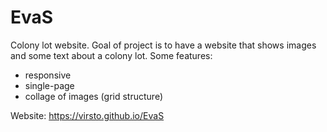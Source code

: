 # EvaS
Colony lot website. Goal of project is to have a website
that shows images and some text about a colony lot.
Some features:
 * responsive
 * single-page
 * collage of images (grid structure)<br>
 

 Website: https://virsto.github.io/EvaS                   